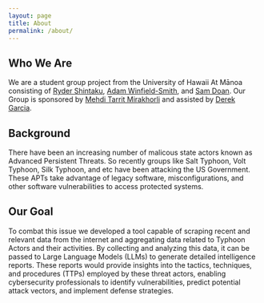 ```yaml
---
layout: page
title: About
permalink: /about/
---
```

## Who We Are
We are a student group project from the University of Hawaii At Mānoa consisting of [Ryder Shintaku](https://github.com/rydershintaku), [Adam Winfield-Smith](https://www.linkedin.com/in/adamwinsmith/), and [Sam Doan](https://www.linkedin.com/in/doansam/). Our Group is sponsored by [Mehdi Tarrit Mirakhorli](https://www.linkedin.com/in/mehdi-tarrit-mirakhorli/) and assisted by [Derek Garcia](https://www.linkedin.com/in/derek-garcia/). 

## Background

There have been an increasing number of malicous state actors known as Advanced Persistent Threats. So recently groups like Salt Typhoon, Volt Typhoon, Silk Typhoon, and etc have been attacking the US Government. These APTs take advantage of legacy software, misconfigurations, and other software vulnerabilities to access protected systems.
## Our Goal

To combat this issue we developed a tool capable of scraping recent and relevant data from the internet and aggregating data related to Typhoon Actors and their activities. By collecting and analyzing this data, it can be passed to Large Language Models (LLMs) to generate detailed intelligence reports. These reports would provide insights into the tactics, techniques, and procedures (TTPs) employed by these threat actors, enabling cybersecurity professionals to identify vulnerabilities, predict potential attack vectors, and implement defense strategies.

